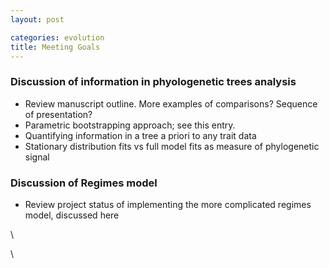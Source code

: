 ```yaml
---
layout: post

categories: evolution
title: Meeting Goals
---
```







 








### Discussion of information in phyologenetic trees analysis

-   Review manuscript outline. More examples of comparisons? Sequence of
    presentation?
-   Parametric bootstrapping approach; see this entry.
-   Quantifying information in a tree a priori to any trait data
-   Stationary distribution fits vs full model fits as measure of
    phylogenetic signal

### Discussion of Regimes model

-   Review project status of implementing the more complicated regimes
    model, discussed here

\

\


